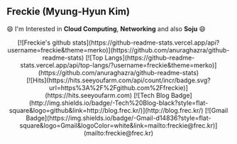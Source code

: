 ## Freckie (Myung-Hyun Kim)

😄 I'm Interested in **Cloud Computing**, **Networking** and also **Soju** 😄

<div align=center>
  [![Freckie's github stats](https://github-readme-stats.vercel.app/api?username=freckie&theme=merko)](https://github.com/anuraghazra/github-readme-stats)
  [![Top Langs](https://github-readme-stats.vercel.app/api/top-langs/?username=freckie&theme=merko)](https://github.com/anuraghazra/github-readme-stats)
</div>

<div align=center>
  [![Hits](https://hits.seeyoufarm.com/api/count/incr/badge.svg?url=https%3A%2F%2Fgithub.com%2Ffreckie)](https://hits.seeyoufarm.com)
  [![Tech Blog Badge](http://img.shields.io/badge/-Tech%20Blog-black?style=flat-square&logo=github&link=http://blog.frec.kr/)](http://blog.frec.kr/)
  [![Gmail Badge](https://img.shields.io/badge/-Gmail-d14836?style=flat-square&logo=Gmail&logoColor=white&link=mailto:freckie@frec.kr)](mailto:freckie@frec.kr)
</div>

<!-- idea from zzsza/zzsza -->
